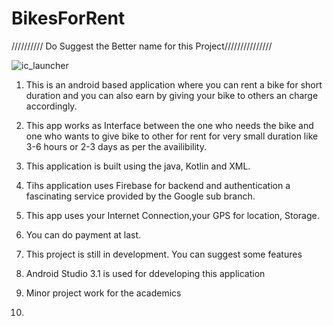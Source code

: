 # BikesForRent
////////// Do Suggest the  Better name  for this Project///////////////

![ic_launcher](https://user-images.githubusercontent.com/24359494/44312428-8c4e2480-a415-11e8-821c-68b3d55ef927.png)


1. This is an android based application where you can rent a bike for short duration and you can also earn by giving your bike 
    to others an charge accordingly.
2. This app works as Interface between the one who needs the bike and one who wants to give bike to other for rent for 
    very small duration like 3-6 hours or 2-3 days as per the availibility.
    
3. This application is built using the java, Kotlin and XML.
4. Tihs application uses Firebase for backend and authentication a fascinating service provided by the Google sub branch.
5. This app uses your Internet Connection,your GPS for location, Storage.
6. You can do payment at last.
7. This project is still in development. You can suggest some features
8. Android Studio 3.1 is used for ddeveloping this application
9. Minor project work for the academics
10. 
